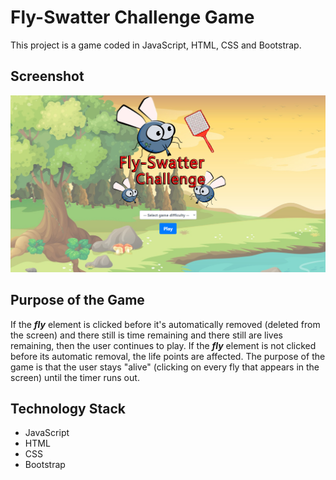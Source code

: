 # Fly-Swatter Challenge Game

This project is a game coded in JavaScript, HTML, CSS and Bootstrap.

## Screenshot 

![Screenshot](Screenshot.png)

## Purpose of the Game

If the ***fly*** element is clicked before it's automatically removed (deleted from the screen) and there still is time remaining and there still are lives remaining, then the user continues to play. If the ***fly*** element is not clicked  before its automatic removal, the life points are affected. The purpose of the game is that the user stays "alive" (clicking on every fly that appears in the screen) until the timer runs out.

## Technology Stack

+ JavaScript
+ HTML
+ CSS
+ Bootstrap
